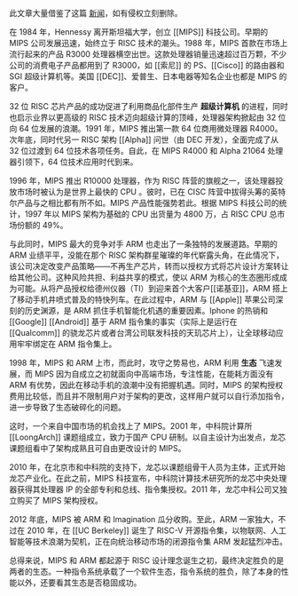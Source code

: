 此文章大量借鉴了这篇 [新闻](https://www.sohu.com/a/475207695_166680)，如有侵权立刻删除。

在 1984 年，Hennessy 离开斯坦福大学，创立 [[MIPS]] 科技公司。早期的 MIPS 公司发展迅速，始终立于 RISC 技术的潮头。1988 年，MIPS 首款在市场上流行起来的产品 R3000 处理器横空出世。这款处理器销量迅速超过百万颗，不少公司的消费电子产品都用到了 R3000，如 [[索尼]] 的 PS、[[Cisco]] 的路由器和 SGI 超级计算机等。美国 [[DEC]]、爱普生、日本电器等知名企业也都是 MIPS 的客户。

32 位 RISC 芯片产品的成功促进了利用商品化部件生产 **超级计算机** 的进程，同时也启示业界以更高级的 RISC 技术迈向超级计算的顶峰，处理器架构掀起由 32 位向 64 位发展的浪潮。1991 年，MIPS 推出第一款 64 位商用微处理器 R4000。次年底，同时代另一 RISC 架构 [[Alpha]] 问世（由 DEC 开发），全面完成了从 32 位过渡到 64 位技术各项任务。自此，在 MIPS R4000 和 Alpha 21064 处理器引领下，64 位技术应用时代到来。

1996 年，MIPS 推出 R10000 处理器，作为 RISC 阵营的旗舰之一，该处理器投放市场时被认为是世界上最快的 CPU 。彼时，已在 CISC 阵营中拔得头筹的英特尔产品与之相比都有所不如。MIPS 产品性能强势若此。根据 MIPS 科技公司的统计，1997 年以 MIPS 架构为基础的 CPU 出货量为 4800 万，占 RISC CPU 总市场份额的 49%。

与此同时，MIPS 最大的竞争对手 ARM 也走出了一条独特的发展道路。早期的 ARM 业绩平平，没能在那个 RISC 架构群星璀璨的年代崭露头角，在此情况下，该公司决定改变产品策略——不再生产芯片，转而以授权方式将芯片设计方案转让给其他公司。这种风险共担、利益共享的模式，使以 ARM 为核心的生态圈形成成为可能。从将产品授权给德州仪器（TI）到迎来首个大客户[[诺基亚]]，ARM 搭上了移动手机井喷式普及的特快列车。在此过程中，ARM 与 [[Apple]] 苹果公司深刻的历史渊源，是 ARM 抓住手机智能化机遇的重要因素。Iphone 的热销和 [[Google]] [[Android]] 基于 ARM 指令集的事实（实际上是运行在 [[Qualcomm]] 的骁龙芯片或者台湾公司联发科技的天玑芯片上），让全球移动应用牢牢绑定在 ARM 指令集上。

1998 年，MIPS 和 ARM 上市，而此时，攻守之势易也，ARM 利用 **生态** 飞速发展，而 MIPS 因为自成立之初就面向中高端市场，专注性能，在能耗方面没有 ARM 有优势，因此在移动手机的浪潮中没有把握机遇。同时，MIPS 的架构授权费用比较低，而且并不限制用户对于架构的更改，这样用户就可以自行添加指令，进一步导致了生态破碎化的问题。

这时，一个来自中国市场的机会找上了 MIPS。2001 年，中科院计算所 [[LoongArch]] 课题组成立，致力于国产 CPU 研制。以自主设计为出发点，龙芯课题组看中了架构成熟且可自由更改设计的 MIPS。

2010 年，在北京市和中科院的支持下，龙芯以课题组骨干人员为主体，正式开始龙芯产业化。在此之前，MIPS 科技宣布，中科院计算技术研究所的龙芯中央处理器获得其处理器 IP 的全部专利和总线、指令集授权。2011 年，龙芯中科公司又独立购买了 MIPS 架构授权。

2012 年底，MIPS 被 ARM 和 Imagination 瓜分收购。至此，ARM 一家独大，不过在 2010 年，在 [[UC Berkeley]] 诞生了 RISC-V 开源指令集，以物联网、人工智能等技术浪潮为契机，正在向统治移动市场的闭源指令集 ARM 发起猛烈冲击。

总得来说，MIPS 和 ARM 都起源于 RISC 设计理念诞生之初，最终决定胜负的是两者的生态。一种指令系统承载了一个软件生态，指令系统的胜负，除了本身的性能以外，还要看其生态是否稳固成功。

